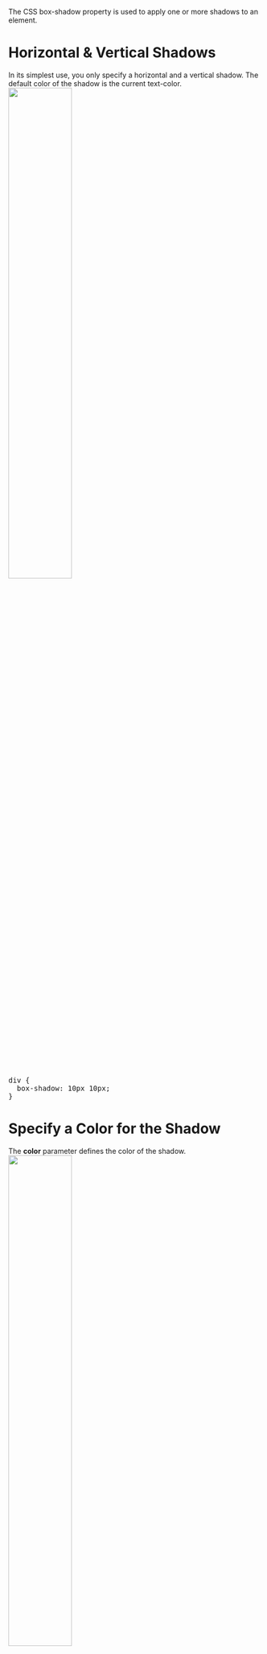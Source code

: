 The CSS box-shadow property is used to apply one or more shadows to an element.
<h1>Horizontal &amp; Vertical Shadows</h1>
In its simplest use, you only specify a horizontal and a vertical shadow. The default color of the shadow is the current text-color.
<br>
<img src="https://i.imgur.com/Bywgw0q.jpg" width="50%">
<pre>
div {
  box-shadow: 10px 10px;
}
</pre>
<h1>Specify a Color for the Shadow</h1>
The <b>color</b> parameter defines the color of the shadow.
<br>
<img src="https://i.imgur.com/NtTxiiw.jpg" width="50%">
<pre>
div {
  box-shadow: 10px 10px lightblue;
}
</pre>
<h1>Blur Shadow Effect</h1>
The <b>blur</b> parameter defines the blur radius. The higher the number, the more blurred the shadow will be.
<br>
<img src="https://i.imgur.com/MVX48yS.jpg" width="50%">
<pre>
div {
  box-shadow: 10px 10px 5px lightblue;
}
</pre>
<h1>Spread Radius of Shadows</h1>
The <b>spread</b> parameter defines the spread radius. A positive value increases the size of the shadow, a negative value decreases the size of the shadow.
<br>
<img src="https://i.imgur.com/D3Nm4DC.jpg" width="50%">
<pre>
div {
  box-shadow: 10px 10px 5px 12px lightblue;
}
</pre>
<h1>inset</h1>
The <b>inset</b> parameter changes the shadow from an outer shadow (outset) to an inner shadow.
<br>
<img src="https://i.imgur.com/JeqMYVP.jpg" width="50%">
<pre>
div {
  box-shadow: 10px 10px 5px lightblue inset;
}
</pre>
<h1>Multiple Shadows</h1>
An element can also have multiple shadows:
<pre>
div {
  box-shadow: 5px 5px blue, 10px 10px red, 15px 15px green;
}
</pre>
<h1>Cards</h1>
<img src="https://i.imgur.com/X4FRbVJ.jpg" width="50%">
<img src="https://i.imgur.com/D69Iq1L.jpg" width="50%">
<pre>
div.card {
  width: 250px;
  box-shadow: 0 4px 8px 0 rgba(0, 0, 0, 0.2), 0 6px 20px 0 rgba(0, 0, 0, 0.19);
  text-align: center;
}
</pre>

